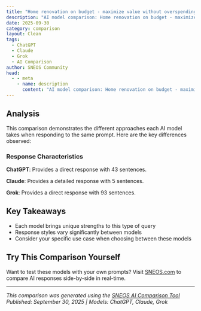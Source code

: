 ```yaml
---
title: "Home renovation on budget - maximize value without overspending"
description: "AI model comparison: Home renovation on budget - maximize value without overspending..."
date: 2025-09-30
category: comparison
layout: Clean
tags:
  - ChatGPT
  - Claude
  - Grok
  - AI Comparison
author: SNEOS Community
head:
  - - meta
    - name: description
      content: "AI model comparison: Home renovation on budget - maximize value without overspending..."
---
```


<ChatComparison
  title="Home renovation on budget - maximize value without overspending"
  prompt="Home renovation on budget - maximize value without overspending"
  :responses='{"ChatGPT": "Certainly! Here are some practical tips to renovate your home on a budget while maximizing value:\n\n### 1. Plan and Prioritize\n- **Set a clear budget:** Decide the maximum amount you\u2019re willing to spend.\n- **Identify priorities:** Focus on areas that will increase your home\u2019s value or improve daily living (kitchen, bathrooms, curb appeal).\n- **Make a list:** Write down all the renovation tasks and rank them by importance.\n\n### 2. Focus on Cosmetic Upgrades\n- **Paint:** A fresh coat of paint can transform a room inexpensively.\n- **Hardware and fixtures:** Replace outdated cabinet knobs, faucets, and light fixtures.\n- **Flooring:** Consider affordable options like laminate or vinyl that mimic expensive materials.\n\n### 3. DIY Where Possible\n- Handle simple tasks yourself such as painting, landscaping, or minor demolition.\n- Watch tutorials online to learn new skills.\n- Save labor costs by doing prep work before hiring professionals.\n\n### 4. Upgrade Kitchens and Bathrooms Wisely\n- Instead of full remodels, consider partial upgrades like refacing cabinets or replacing countertops.\n- Use cost-effective materials like butcher block, laminate, or cultured stone.\n- Install energy-efficient fixtures and appliances that lower utility bills.\n\n### 5. Improve Curb Appeal\n- Maintain the lawn, trim bushes, and plant flowers.\n- Paint or replace the front door.\n- Clean or replace outdoor lighting.\n- Repair walkways or driveway cracks.\n\n### 6. Use Quality Materials Smartly\n- Invest in durable materials for high-traffic areas to avoid future costs.\n- Buy materials in bulk or during sales.\n- Consider reclaimed or recycled materials for unique looks at lower costs.\n\n### 7. Get Multiple Quotes\n- Obtain at least three quotes from contractors to compare prices.\n- Check reviews and references to ensure quality work.\n- Negotiate where possible.\n\n### 8. Avoid Structural Changes\n- Structural changes (moving walls, adding rooms) are costly.\n- Work within the existing layout for cosmetic improvements.\n\n### 9. Upgrade Energy Efficiency\n- Replace windows with energy-efficient models.\n- Add insulation to reduce heating/cooling costs.\n- Seal gaps to improve air flow.\n- These upgrades add value and reduce bills over time.\n\n### 10. Staging and Final Touches\n- Once renovations are done, declutter and stage your home if selling.\n- Use neutral colors and simple decor to appeal to buyers.\n\n---\n\nIf you want, I can help you create a detailed budget plan or suggest specific materials and contractors based on your location. Just let me know!", "Claude": "# Smart Home Renovation on a Budget\n\n## High-Impact, Low-Cost Projects\n\n### **Paint \u0026 Refresh (ROI: 100-200%)**\n- **Interior paint**: $200-600 for whole home\n- **Cabinet refresh**: Paint kitchen cabinets instead of replacing ($300 vs $5,000\u002B)\n- **Front door**: Bold color for instant curb appeal ($50-100)\n\n### **Kitchen Updates**\n- **Hardware swap**: New cabinet handles/knobs ($100-300)\n- **Backsplash**: Peel-and-stick tiles or subway tiles ($200-500)\n- **Countertop paint kits**: Temporary solution ($50-150)\n- **Under-cabinet lighting**: LED strips ($100-200)\n\n### **Bathroom Improvements**\n- **New fixtures**: Faucets, showerhead, towel bars ($200-500)\n- **Mirror upgrade**: Frame existing or replace ($50-200)\n- **Vanity makeover**: Paint and new hardware ($100-300)\n\n## Medium Investment, High Return\n\n### **Flooring** ($1,500-4,000)\n- Luxury vinyl plank (looks like hardwood)\n- Laminate flooring\n- Tile in high-traffic areas\n\n### **Lighting** ($300-1,000)\n- Replace outdated fixtures\n- Add dimmer switches\n- Improve natural light with mirrors\n\n## Money-Saving Strategies\n\n### **DIY vs. Professional**\n**DIY-Friendly:**\n- Painting, landscaping, hardware installation\n- Basic tile work, shelf installation\n\n**Hire Professionals:**\n- Electrical, plumbing, structural changes\n- Major flooring installation\n\n### **Smart Shopping**\n- **Habitat for Humanity ReStore**: Discounted materials\n- **End-of-season sales**: Appliances and fixtures\n- **Facebook Marketplace**: Gently used items\n- **Clearance sections**: Overstock materials\n\n### **Phased Approach**\n1. Start with highest-impact, lowest-cost projects\n2. Save for one major upgrade per year\n3. Complete related projects together (save on labor)\n\n## Budget Allocation Rule\n- **70%**: Function improvements (kitchen, bath, flooring)\n- **20%**: Aesthetic updates (paint, fixtures, decor)\n- **10%**: Emergency buffer for unexpected issues\n\n## Red Flags to Avoid\n- Don\u0027t over-improve for your neighborhood\n- Avoid trendy choices that date quickly\n- Skip expensive built-ins if moving soon\n- Don\u0027t DIY if it affects safety/warranties\n\n**Start small, think big, and prioritize projects that improve both daily life and resale value.**", "Grok": "Renovating your home on a budget while maximizing value is entirely possible with careful planning, prioritization, and smart decision-making. The goal is to focus on projects that offer the best return on investment (ROI), enhance functionality, and improve aesthetics without breaking the bank. Below are actionable tips and strategies to help you renovate wisely:\n\n---\n\n### 1. Plan and Prioritize\n- **Set a Realistic Budget**: Determine how much you can afford to spend and include a 10-15% buffer for unexpected costs. Track every expense to avoid overspending.\n- **Identify High-Impact Areas**: Focus on areas that add the most value to your home, such as kitchens, bathrooms, and curb appeal.\n- **Define Goals**: Are you renovating to sell, improve livability, or both? For selling, prioritize projects with high ROI (e.g., minor kitchen remodels, 70-80% ROI per Remodeling Magazine\u2019s Cost vs. Value Report). For personal use, focus on functionality and comfort.\n- **Research Costs**: Get multiple quotes from contractors and price materials yourself to understand costs upfront.\n\n---\n\n### 2. Focus on High-ROI Projects\nNot all renovations are equal in terms of value. Focus on these budget-friendly, high-impact updates:\n- **Kitchen Updates (Minor Remodel)**: Instead of a full gut renovation, refresh the kitchen with:\n - Painting cabinets or replacing cabinet hardware ($200-500).\n - Installing a new backsplash ($500-1,000).\n - Updating countertops with affordable materials like butcher block or laminate ($1,000-2,000).\n- **Bathroom Refresh**: Avoid major plumbing changes and focus on:\n - New fixtures, lighting, and mirrors ($100-500).\n - Re-grouting tiles or painting over dated ones ($50-200).\n - Adding a new vanity or refinishing the existing one ($300-800).\n- **Curb Appeal**: First impressions matter. Boost exterior value with:\n - Power washing the exterior and walkways ($100-300).\n - Painting the front door and updating hardware ($50-200).\n - Landscaping with budget-friendly plants or mulch ($200-500).\n- **Energy Efficiency**: Small upgrades like adding weatherstripping, LED lighting, or a programmable thermostat ($50-300) can lower utility bills and appeal to buyers.\n\n---\n\n### 3. DIY Where Possible\n- **Assess Your Skills**: Take on tasks like painting, basic landscaping, or installing peel-and-stick backsplashes if you\u2019re confident. YouTube tutorials and online forums can guide you.\n- **Avoid Complex Jobs**: Leave plumbing, electrical, and structural work to professionals to avoid costly mistakes.\n- **Borrow or Rent Tools**: Instead of buying expensive tools, rent them from hardware stores or borrow from friends to save money.\n- **Time vs. Cost**: DIY saves money but takes time. Weigh the cost of your time against hiring help for quicker results.\n\n---\n\n### 4. Shop Smart for Materials\n- **Look for Deals**: Check discount stores like Habitat for Humanity ReStores, overstock warehouses, or clearance sections at Home Depot/Lowe\u2019s for discounted materials.\n- **Buy Secondhand**: Source items like furniture, fixtures, or decor from thrift stores, Facebook Marketplace, or Craigslist. Refurbish them for a custom look.\n- **Repurpose Materials**: Reuse wood, tiles, or hardware from other projects or salvage yards to save money and add character.\n- **Avoid Trends**: Opt for timeless designs (e.g., neutral colors, classic fixtures) over trendy items that may go out of style quickly.\n\n---\n\n### 5. Hire Wisely\n- **Get Multiple Quotes**: Compare at least 3 contractors to find competitive pricing. Ensure they are licensed, insured, and have good reviews.\n- **Negotiate**: Some contractors may lower costs if you provide materials or handle cleanup yourself.\n- **Hire for Specific Skills**: Instead of a general contractor for everything, hire specialists (e.g., a plumber for one job) to save on overhead costs.\n- **Avoid Cheap Labor Risks**: Extremely low bids may lead to poor-quality work, costing more to fix later. Check references and past projects.\n\n---\n\n### 6. Maximize Space Without Structural Changes\n- **Declutter and Organize**: Clear out unused items to make rooms feel larger. Use affordable storage solutions like shelves or under-bed containers ($20-100).\n- **Rearrange Furniture**: Experiment with layouts to improve flow and functionality before investing in renovations.\n- **Open Up Spaces Visually**: Use mirrors, lighter paint colors, and better lighting to make small spaces feel bigger without knocking down walls.\n- **Multi-Use Areas**: Convert a corner into a home office or a closet into a reading nook with minimal investment ($100-300).\n\n---\n\n### 7. Refresh Instead of Replace\n- **Paint Everything**: A fresh coat of paint is one of the cheapest ways to transform a space. Paint walls, trim, cabinets, or even furniture for $100-300 (DIY).\n- **Refinish Surfaces**: Sand and stain old hardwood floors or furniture instead of replacing them ($200-500 vs. $2,000\u002B for new floors).\n- **Update Hardware**: Swap out old knobs, handles, and faucets for modern ones to instantly elevate a room ($5-20 per piece).\n- **Reupholster or Repair**: Fix worn furniture with new fabric or patches instead of buying new pieces ($50-200 vs. $500\u002B).\n\n---\n\n### 8. Avoid Common Budget Busters\n- **Scope Creep**: Stick to your initial plan and avoid adding \u201Csmall\u201D extras that inflate costs.\n- **Over-Customization**: Custom features (e.g., unique tile designs) cost more and may not appeal to future buyers.\n- **Rushing Decisions**: Take time to research and avoid impulse purchases or hasty contractor hires.\n- **Hidden Costs**: Check for permits, disposal fees, or asbestos/lead testing if working on an older home.\n\n---\n\n### 9. Stagger Projects Over Time\n- **Break It Down**: If your budget is tight, complete renovations in phases. For example, update the kitchen this year and tackle bathrooms next year.\n- **Save as You Go**: Set aside money monthly for future phases to avoid taking on debt.\n- **Live Through It**: If possible, stay in your home during renovations to avoid temporary housing costs.\n\n---\n\n### 10. Add Personal Touches for Value\n- **Focus on Details**: Small, thoughtful additions like crown molding, wall art, or a statement rug can make a space feel high-end without a high cost ($50-200).\n- **Highlight Character**: Emphasize unique features of your home (e.g., exposed brick, original woodwork) by cleaning or painting around them.\n- **Create Focal Points**: Spend a little more on one standout item per room, like a stylish light fixture or bold accent wall, to draw attention.\n\n---\n\n### Sample Budget Breakdown for a $5,000 Renovation\nHere\u2019s an example of how to allocate a small budget for maximum impact in a small- to medium-sized home:\n- Kitchen Refresh: $2,000 (paint cabinets, new hardware, backsplash)\n- Bathroom Update: $1,000 (new fixtures, vanity, paint)\n- Curb Appeal: $500 (landscaping, front door paint)\n- General Updates: $1,000 (interior paint, lighting upgrades)\n- Contingency: $500 (unexpected costs)\n\nAdjust based on your priorities and home size.\n\n---\n\n### Additional Tips\n- **Check for Tax Credits or Rebates**: Some energy-efficient upgrades (e.g., insulation, windows) may qualify for local or federal incentives.\n- **Sell Old Items**: Use proceeds from selling old furniture or fixtures to fund new purchases.\n- **Maintain What You Have**: Regular cleaning and minor repairs prevent bigger, costlier issues down the line.\n\n---\n\nBy focusing on high-impact, low-cost updates, leveraging DIY where feasible, and shopping smart, you can transform your home without overspending. Start small, stay disciplined with your budget, and remember that even minor changes can significantly boost both value and enjoyment of your space. What specific area of your home are you looking to renovate first? I can tailor more detailed advice based on that!"}' 
  published-date="22:46"
/>

## Analysis

This comparison demonstrates the different approaches each AI model takes when responding to the same prompt. Here are the key differences observed:

### Response Characteristics

**ChatGPT**: Provides a direct response with 43 sentences. 

**Claude**: Provides a detailed response with 5 sentences. 

**Grok**: Provides a direct response with 93 sentences. 

## Key Takeaways

- Each model brings unique strengths to this type of query
- Response styles vary significantly between models
- Consider your specific use case when choosing between these models

## Try This Comparison Yourself

Want to test these models with your own prompts? Visit [SNEOS.com](https://sneos.com) to compare AI responses side-by-side in real-time.

---

*This comparison was generated using the [SNEOS AI Comparison Tool](https://sneos.com)*
*Published: September 30, 2025 | Models: ChatGPT, Claude, Grok*

